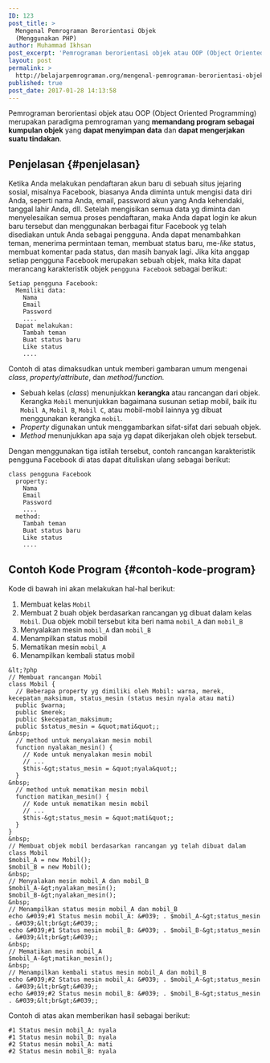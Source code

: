 ```yaml
---
ID: 123
post_title: >
  Mengenal Pemrograman Berorientasi Objek
  (Menggunakan PHP)
author: Muhammad Ikhsan
post_excerpt: 'Pemrograman berorientasi objek atau OOP (Object Oriented Programming) merupakan paradigma pemrograman yang <strong>memandang program sebagai kumpulan objek</strong> yang <strong>dapat menyimpan data</strong> dan <strong>dapat mengerjakan suatu tindakan</strong>.'
layout: post
permalink: >
  http://belajarpemrograman.org/mengenal-pemrograman-berorientasi-objek-menggunakan-php/
published: true
post_date: 2017-01-28 14:13:58
---
```

Pemrograman berorientasi objek atau OOP (Object Oriented Programming) merupakan paradigma pemrograman yang **memandang program sebagai kumpulan objek** yang **dapat menyimpan data** dan **dapat mengerjakan suatu tindakan**.

Penjelasan {#penjelasan}
----------

Ketika Anda melakukan pendaftaran akun baru di sebuah situs jejaring sosial, misalnya Facebook, biasanya Anda diminta untuk mengisi data diri Anda, seperti nama Anda, email, password akun yang Anda kehendaki, tanggal lahir Anda, dll. Setelah mengisikan semua data yg diminta dan menyelesaikan semua proses pendaftaran, maka Anda dapat login ke akun baru tersebut dan menggunakan berbagai fitur Facebook yg telah disediakan untuk Anda sebagai pengguna. Anda dapat menambahkan teman, menerima permintaan teman, membuat status baru, me-*like* status, membuat komentar pada status, dan masih banyak lagi. Jika kita anggap setiap pengguna Facebook merupakan sebuah objek, maka kita dapat merancang karakteristik objek `pengguna Facebook` sebagai berikut:

```
Setiap pengguna Facebook:
  Memiliki data:
    Nama
    Email
    Password
    ....
  Dapat melakukan:
    Tambah teman
    Buat status baru
    Like status
    ....
```

Contoh di atas dimaksudkan untuk memberi gambaran umum mengenai *class*, *property/attribute*, dan *method/function.*

-   Sebuah kelas (*class*) menunjukkan **kerangka** atau rancangan dari objek. Kerangka `Mobil` menunjukkan bagaimana susunan setiap mobil, baik itu `Mobil A`, `Mobil B`, `Mobil C`, atau mobil-mobil lainnya yg dibuat menggunakan kerangka `mobil`.
-   *Property* digunakan untuk menggambarkan sifat-sifat dari sebuah objek.
-   *Method* menunjukkan apa saja yg dapat dikerjakan oleh objek tersebut.

Dengan menggunakan tiga istilah tersebut, contoh rancangan karakteristik pengguna Facebook di atas dapat dituliskan ulang sebagai berikut:

```
class pengguna Facebook
  property:
    Nama
    Email
    Password
    ....
  method:
    Tambah teman
    Buat status baru
    Like status
    ....
```

Contoh Kode Program {#contoh-kode-program}
-------------------

Kode di bawah ini akan melakukan hal-hal berikut:

1.  Membuat kelas `Mobil`
2.  Membuat 2 buah objek berdasarkan rancangan yg dibuat dalam kelas `Mobil`. Dua objek mobil tersebut kita beri nama `mobil_A` dan `mobil_B`
3.  Menyalakan mesin `mobil_A` dan `mobil_B`
4.  Menampilkan status mobil
5.  Mematikan mesin `mobil_A`
6.  Menampilkan kembali status mobil

~~~~~~~~~~~~~~~~~~~~~~~~~~~~~~~~~~~~~~~~~~~~~~~~~~~~~~~~~~~~~~~~~~~~~~~~~~ {.language-php .line-numbers}
&lt;?php
// Membuat rancangan Mobil
class Mobil {
  // Beberapa property yg dimiliki oleh Mobil: warna, merek, kecepatan_maksimum, status_mesin (status mesin nyala atau mati)
  public $warna;
  public $merek;
  public $kecepatan_maksimum;
  public $status_mesin = &quot;mati&quot;;
&nbsp;
  // method untuk menyalakan mesin mobil
  function nyalakan_mesin() {
    // Kode untuk menyalakan mesin mobil
    // ...
    $this-&gt;status_mesin = &quot;nyala&quot;;
  }
&nbsp;
  // method untuk mematikan mesin mobil
  function matikan_mesin() {
    // Kode untuk mematikan mesin mobil
    // ...
    $this-&gt;status_mesin = &quot;mati&quot;;
  }
}
&nbsp;
// Membuat objek mobil berdasarkan rancangan yg telah dibuat dalam class Mobil
$mobil_A = new Mobil();
$mobil_B = new Mobil();
&nbsp;
// Menyalakan mesin mobil_A dan mobil_B
$mobil_A-&gt;nyalakan_mesin();
$mobil_B-&gt;nyalakan_mesin();
&nbsp;
// Menampilkan status mesin mobil_A dan mobil_B
echo &#039;#1 Status mesin mobil_A: &#039; . $mobil_A-&gt;status_mesin . &#039;&lt;br&gt;&#039;;
echo &#039;#1 Status mesin mobil_B: &#039; . $mobil_B-&gt;status_mesin . &#039;&lt;br&gt;&#039;;
&nbsp;
// Mematikan mesin mobil_A
$mobil_A-&gt;matikan_mesin();
&nbsp;
// Menampilkan kembali status mesin mobil_A dan mobil_B
echo &#039;#2 Status mesin mobil_A: &#039; . $mobil_A-&gt;status_mesin . &#039;&lt;br&gt;&#039;;
echo &#039;#2 Status mesin mobil_B: &#039; . $mobil_B-&gt;status_mesin . &#039;&lt;br&gt;&#039;;
~~~~~~~~~~~~~~~~~~~~~~~~~~~~~~~~~~~~~~~~~~~~~~~~~~~~~~~~~~~~~~~~~~~~~~~~~~

Contoh di atas akan memberikan hasil sebagai berikut:

```
#1 Status mesin mobil_A: nyala
#1 Status mesin mobil_B: nyala
#2 Status mesin mobil_A: mati
#2 Status mesin mobil_B: nyala
```
